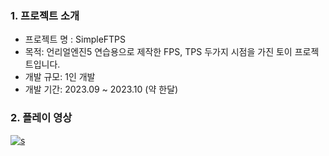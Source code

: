 ### 1. 프로젝트 소개
- 프로젝트 명 : SimpleFTPS
- 목적: 언리얼엔진5 연습용으로 제작한 FPS, TPS 두가지 시점을 가진 토이 프로젝트입니다.
- 개발 규모: 1인 개발
- 개발 기간: 2023.09 ~ 2023.10 (약 한달)

### 2. 플레이 영상
[![s](https://github.com/PNUHyeonWoo/UE5_SimpleFTPS/assets/102347501/ffeb0539-6162-419d-9e79-38f9b1d84598)](https://www.youtube.com/watch?v=ajSgcBnmFgc)
